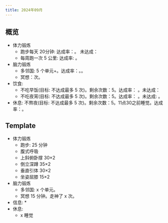 ```yaml
---
title: 2024年09月
---
```


## 概览
* 体力锻炼
  * 跑步每天 20分钟: 达成率：。 未达成：
  * 每周跑一次 5 公里: 达成率: 。
* 脑力锻炼
  * 多邻国: 5 个单元+。达成率：。。
  * 冥想：次。 
* 饮食: 
  * 不吃早饭(目标: 不达成最多 5 次)。剩余次数：5。达成率： 。未达成：
  * 不吃夜宵(目标: 不达成最多 5 次)。剩余次数：5。达成率： 。未达成: 。
* 休息: 不熬夜(目标: 不达成最多 5 次)。剩余次数：5。11点30之前睡觉。达成率：。


## Template
* 体力锻炼
  * 跑步: 25 分钟
  * 腹式呼吸
  * 上斜俯卧撑 30×2
  * 倒立深蹲 35×2
  * 垂直引体 30×2
  * 坐姿屈膝 15×2
* 脑力锻炼
  * 多邻国: x 个单元。
  * 冥想 15 分钟。走神了 x 次。
* 信息: 
  * 
* 休息: 
  * x 睡觉
